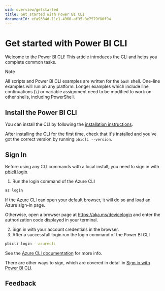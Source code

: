 ```yaml
---
uid: overview/getstarted
title: Get started with Power BI CLI
documentId: efa9334d-11c1-4966-af35-8e7579f80f94
---
```


# Get started with Power BI CLI

Welcome to the Power BI CLI! This article introduces the CLI and helps you complete common tasks.

> [!NOTE]
> All scripts and Power BI CLI examples are written for the `bash` shell. One-line examples will run on any platform. Longer examples which include line continuations (`\`) or variable assignment need to be modified to work on other shells, including PowerShell.

## Install the Power BI CLI

You can install the CLI by following the [installation instructions](xref:install/install).

After installing the CLI for the first time, check that it's installed and you've got the correct version by running `pbicli --version`.

## Sign In

Before using any CLI commands with a local install, you need to sign in with [pbicli login](xref:reference/index#pbicli-login).

1. Run the login command of the Azure CLI

```bash
az login
```

If the Azure CLI can open your default browser, it will do so and load an Azure sign-in page.

Otherwise, open a browser page at https://aka.ms/devicelogin and enter the authorization code displayed in your terminal.

2. Sign in with your account credentials in the browser.
3. After a successfull login run the login command of the Power BI CLI

```bash
pbicli login --azurecli
```

See the [Azure CLI documentation](https://docs.microsoft.com/en-us/cli/azure/get-started-with-azure-cli?view=azure-cli-latest#sign-in) for more info.

There are other ways to sign, which are covered in detail in [Sign in with Power BI CLI](xref:install/signin).

## Feedback
